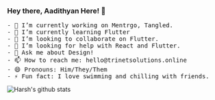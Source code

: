 ### Hey there, Aadithyan Here! 👋 

<pre>
- 🔭 I’m currently working on Mentrgo, Tangled.
- 🌱 I’m currently learning Flutter
- 👯 I’m looking to collaborate on Flutter.
- 🤔 I’m looking for help with React and Flutter.
- 💬 Ask me about Design!
- 📫 How to reach me: hello@trinetsolutions.online
- 😄 Pronouns: Him/They/Them
- ⚡ Fun fact: I love swimming and chilling with friends.
</pre>

![Harsh's github stats](https://github-readme-stats.vercel.app/api?username=TheAadithyan&hide=["issues"]&show_icons=true)
